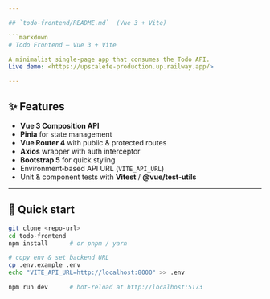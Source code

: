 ```yaml
---

## `todo-frontend/README.md`  (Vue 3 + Vite)

```markdown
# Todo Frontend – Vue 3 + Vite

A minimalist single‑page app that consumes the Todo API.  
Live demo: <https://upscalefe-production.up.railway.app/>

---
```


## ✨ Features

- **Vue 3 Composition API**
- **Pinia** for state management
- **Vue Router 4** with public & protected routes
- **Axios** wrapper with auth interceptor
- **Bootstrap 5** for quick styling
- Environment‑based API URL (`VITE_API_URL`)
- Unit & component tests with **Vitest** / **@vue/test‑utils**

---

## 🚀 Quick start

```bash
git clone <repo-url>
cd todo-frontend
npm install      # or pnpm / yarn

# copy env & set backend URL
cp .env.example .env
echo "VITE_API_URL=http://localhost:8000" >> .env

npm run dev      # hot‑reload at http://localhost:5173
```
